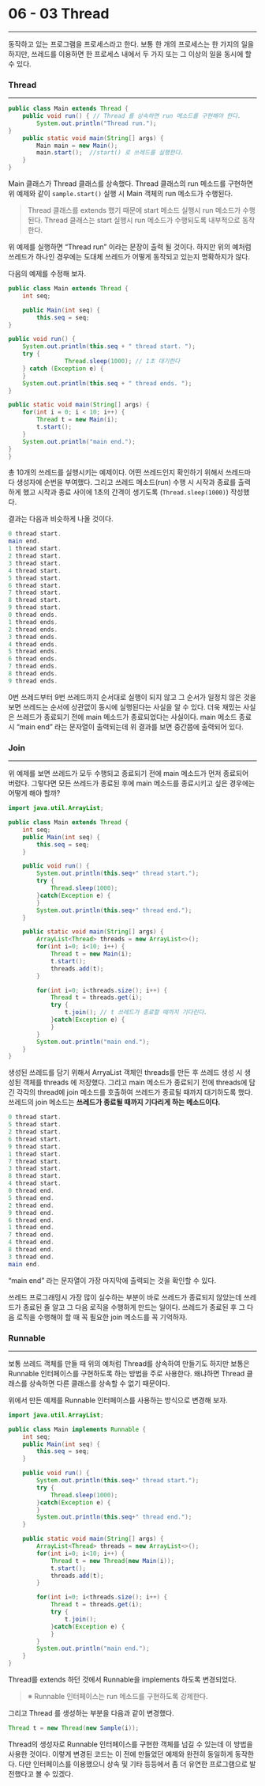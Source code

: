 # 06 - 03 Thread

------

동작하고 있는 프로그램을 프로세스라고 한다. 보통 한 개의 프로세스는 한 가지의 일을 하지만, 쓰레드를 이용하면 한 프로세스 내에서 두 가지 또는 그 이상의 일을 동시에 할 수 있다.



### Thread

------

```java
public class Main extends Thread {
	public void run() { // Thread 를 상속하면 run 메소드를 구현해야 한다.
		System.out.println("Thread run.");
}
	public static void main(String[] args) {
		Main main = new Main();
		main.start();  //start() 로 쓰레드를 실행한다.
	}
}
```

Main 클래스가 Thread 클래스를 상속했다. Thread 클래스의 run 메소드를 구현하면 위 예제와 같이 `sample.start()` 실행 시 Main 객체의 run 메소드가 수행된다.

> Thread 클래스를 extends 했기 때문에 start 메소드 실행시 run 메소드가 수행된다. Thread 클래스는 start 실행시 run 메소드가 수행되도록 내부적으로 동작한다.

위 예제를 실행하면 “Thread run” 이라는 문장이 출력 될 것이다. 하지만 위의 예처럼 쓰레드가 하나인 경우에는 도대체 쓰레드가 어떻게 동작되고 있는지 명확하지가 않다.

다음의 예제를 수정해 보자.

```java
public class Main extends Thread {
	int seq;

	public Main(int seq) {
		this.seq = seq;
}

public void run() {
	System.out.println(this.seq + " thread start. ");
	try {
				Thread.sleep(1000); // 1초 대기한다
	} catch (Exception e) {
	}
	System.out.println(this.seq + " thread ends. ");
}

public static void main(String[] args) {
	for(int i = 0; i < 10; i++) {
		Thread t = new Main(i);
		t.start();
	}
	System.out.println("main end.");
}
}
```

총 10개의 쓰레드를 실행시키는 예제이다. 어떤 쓰레드인지 확인하기 위해서 쓰레드마다 생성자에 순번을 부여했다. 그리고 쓰레드 메소드(run) 수행 시 시작과 종료를 출력하게 했고 시작과 종료 사이에 1초의 간격이 생기도록 (`Thread.sleep(1000)`) 작성했다.

결과는 다음과 비슷하게 나올 것이다.

```java
0 thread start. 
main end.
1 thread start. 
2 thread start. 
3 thread start. 
4 thread start. 
5 thread start. 
6 thread start. 
7 thread start. 
8 thread start. 
9 thread start. 
0 thread ends. 
1 thread ends. 
2 thread ends. 
3 thread ends. 
4 thread ends. 
5 thread ends. 
6 thread ends. 
7 thread ends. 
8 thread ends. 
9 thread ends.
```

0번 쓰레드부터 9번 쓰레드까지 순서대로 실행이 되지 않고 그 순서가 일정치 않은 것을 보면 쓰레드는 순서에 상관없이 동시에 실행된다는 사실을 알 수 있다. 더욱 재밌는 사실은 쓰레드가 종료되기 전에 main 메소드가 종료되었다는 사실이다. main 메소드 종료 시 “main end” 라는 문자열이 출력되는데 위 결과를 보면 중간쯤에 출력되어 있다.

### Join

------

위 예제를 보면 쓰레드가 모두 수행되고 종료되기 전에 main 메소드가 먼저 종료되어 버렸다. 그렇다면 모든 쓰레드가 종료된 후에 main 메소드를 종료시키고 싶은 경우에는 어떻게 해야 할까?

```java
import java.util.ArrayList;

public class Main extends Thread {
    int seq;
    public Main(int seq) {
        this.seq = seq;
    }

    public void run() {
        System.out.println(this.seq+" thread start.");
        try {
            Thread.sleep(1000);
        }catch(Exception e) {
        }
        System.out.println(this.seq+" thread end.");
    }

    public static void main(String[] args) {
        ArrayList<Thread> threads = new ArrayList<>();
        for(int i=0; i<10; i++) {
            Thread t = new Main(i);
            t.start();
            threads.add(t);
        }

        for(int i=0; i<threads.size(); i++) {
            Thread t = threads.get(i);
            try {
                t.join(); // t 쓰레드가 종료할 때까지 기다린다.
            }catch(Exception e) {
            }
        }
        System.out.println("main end.");
    }
}
```

생성된 쓰레드를 담기 위해서 ArryaList 객체인 threads를 만든 후 쓰레드 생성 시 생성된 객체를 threads 에 저장했다. 그리고 main 메소드가 종료되기 전에 threads에 담긴 각각의 thread에 join 메소드를 호출하여 쓰레드가 종료될 때까지 대기하도록 했다. 쓰레드의 join 메소드는 **쓰레드가 종료될 때까지 기다리게 하는 메소드이다.**

```java
0 thread start.
5 thread start.
2 thread start.
6 thread start.
9 thread start.
1 thread start.
7 thread start.
3 thread start.
8 thread start.
4 thread start.
0 thread end.
5 thread end.
2 thread end.
9 thread end.
6 thread end.
1 thread end.
7 thread end.
4 thread end.
8 thread end.
3 thread end.
main end.
```

“main end” 라는 문자열이 가장 마지막에 출력되는 것을 확인할 수 있다.

쓰레드 프로그래밍시 가장 많이 실수하는 부분이 바로 쓰레드가 종료되지 않았는데 쓰레드가 종료된 줄 알고 그 다음 로직을 수행하게 만드는 일이다. 쓰레드가 종료된 후 그 다음 로직을 수행해야 할 때 꼭 필요한 join 메소드를 꼭 기억하자.

### Runnable

------

보통 쓰레드 객체를 만들 때 위의 예처럼 Thread를 상속하여 만들기도 하지만 보통은 Runnable 인터페이스를 구현하도록 하는 방법을 주로 사용한다. 왜냐하면 Thread 클래스를 상속하면 다른 클래스를 상속할 수 없기 때문이다.

위에서 만든 예제를 Runnable 인터페이스를 사용하는 방식으로 변경해 보자.

```java
import java.util.ArrayList;

public class Main implements Runnable {
    int seq;
    public Main(int seq) {
        this.seq = seq;
    }

    public void run() {
        System.out.println(this.seq+" thread start.");
        try {
            Thread.sleep(1000);
        }catch(Exception e) {
        }
        System.out.println(this.seq+" thread end.");
    }

    public static void main(String[] args) {
        ArrayList<Thread> threads = new ArrayList<>();
        for(int i=0; i<10; i++) {
            Thread t = new Thread(new Main(i));
            t.start();
            threads.add(t);
        }

        for(int i=0; i<threads.size(); i++) {
            Thread t = threads.get(i);
            try {
                t.join();
            }catch(Exception e) {
            }
        }
        System.out.println("main end.");
    }
}
```

Thread를 extends 하던 것에서 Runnable을 implements 하도록 변경되었다.

> ※ Runnable 인터페이스는 run 메소드를 구현하도록 강제한다.

그리고 Thread 를 생성하는 부분을 다음과 같이 변경했다.

```java
Thread t = new Thread(new Sample(i));
```

Thread의 생성자로 Runnable 인터페이스를 구현한 객체를 넘길 수 있는데 이 방법을 사용한 것이다. 이렇게 변경된 코드는 이 전에 만들었던 예제와 완전히 동일하게 동작한다. 다만 인터페이스를 이용했으니 상속 및 기타 등등에서 좀 더 유연한 프로그램으로 발전했다고 볼 수 있겠다.